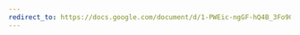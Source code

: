 ```yaml
---
redirect_to: https://docs.google.com/document/d/1-PWEic-ngGF-hQ4B_3Fo9GKBTvBXKP2hml550FNJ9LY
---
```

